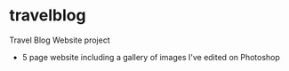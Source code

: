 # travelblog
Travel Blog Website project 
- 5 page website including a gallery of images I've edited on Photoshop
